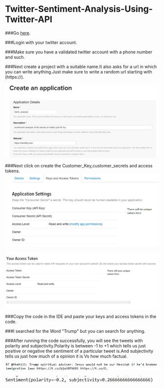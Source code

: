 # Twitter-Sentiment-Analysis-Using-Twitter-API

###Go [here](https://apps.twitter.com/).

###Login with your twitter account.

###Make sure you have a validated twitter account with a phone number and such.

###Next create a project with a suitable name.It also asks for a url in which you can write anything.Just make sure to write a random url starting with (https://).

![](screenshots/1.PNG)

###Next click on create the Customer_Key,customer_secrets and access tokens.
![](screenshots/2.PNG)

![](screenshots/3.PNG)

###Copy the code in the IDE and paste your keys and access tokens in the code.

###I searched for the Word "Trump" but you can search for anything.

###After running the code successfully, you will see the tweets with polarity and subjectivity.Polarity is between -1 to +1 which tells us just positive or negative the sentiment of a particular tweet is.And subjectivity tells us just how much of a opinion it is Vs how much factual.

![](screenshots/5.PNG)

![](screenshots/4.PNG)


